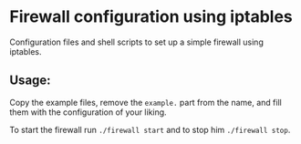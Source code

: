 Firewall configuration using iptables
=====================================

Configuration files and shell scripts to set up a simple firewall using iptables.

Usage:
------

Copy the example files, remove the `example.` part from the name, and fill them with the configuration of your liking.

To start the firewall run `./firewall start` and to stop him `./firewall stop`.
